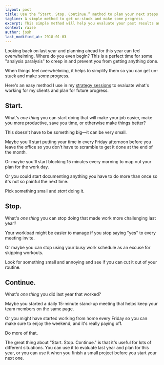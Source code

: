 ```yaml
---
layout: post
title: Use the “Start. Stop. Continue.” method to plan your next steps
tagline: A simple method to get un-stuck and make some progress
excerpt: This simple method will help you evaluate your past results and plan for future progress.
context: raise
author: josh
last_modified_at: 2018-01-03
---
```

Looking back on last year and planning ahead for this year can feel overwhelming. Where do you even begin? This is a perfect time for some "analysis paralysis" to creep in and prevent you from getting anything done.

When things feel overwhelming, it helps to simplify them so you can get un-stuck and make _some_ progress.

Here's an easy method I use in my [strategy sessions](/call/) to evaluate what's working for my clients and plan for future progress.

## Start.

What's _one thing_ you can start doing that will make your job easier, make you more productive, save you time, or otherwise make things better?

This doesn't have to be something big—it can be very small.

Maybe you'll start putting your time in every Friday afternoon before you leave the office so you don't have to scramble to get it done at the end of the month.

Or maybe you'll start blocking 15 minutes every morning to map out your plan for the work day.

Or you could start documenting anything you have to do more than once so it's not so painful the next time.

Pick something small and _start_ doing it.

## Stop.

What's _one thing_ you can stop doing that made work more challenging last year?

Your workload might be easier to manage if you stop saying "yes" to every meeting invite.

Or maybe you can stop using your busy work schedule as an excuse for skipping workouts.

Look for something small and annoying and see if you can cut it out of your routine.

## Continue.

What's _one thing_ you did last year that worked?

Maybe you started a daily 15-minute stand-up meeting that helps keep your team members on the same page.

Or you might have started working from home every Friday so you can make sure to enjoy the weekend, and it's really paying off.

Do more of that.

The great thing about "Start. Stop. Continue." is that it's useful for lots of different situations. You can use it to evaluate last year and plan for this year, or you can use it when you finish a small project before you start your next one.

<div class="inline-ad hidden"></div>